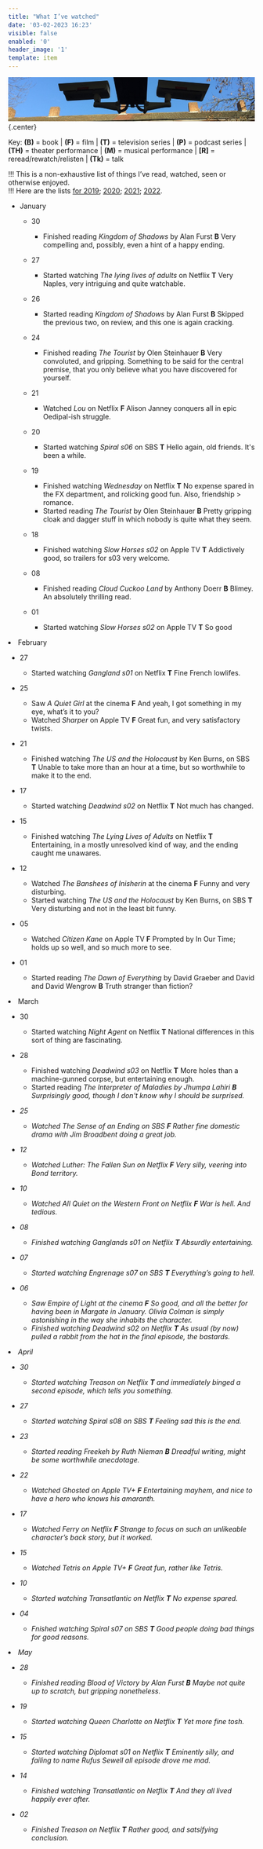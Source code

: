 ```yaml
---
title: "What I’ve watched"
date: '03-02-2023 16:23'
visible: false
enabled: '0'
header_image: '1'
template: item
---
```


![surveillance cameras on a railway platform](watching.jpg){.center}

<p>Key: <strong>(B)</strong> = book | <strong>(F)</strong> = film | <strong>(T)</strong> = television series | <strong>(P)</strong> = podcast series | <strong>(TH)</strong> = theater performance | <strong>(M)</strong> = musical performance | <strong>[R]</strong> = reread/rewatch/relisten | <strong>(Tk)</strong> = talk</p>

!!! This is a non-exhaustive list of things I’ve read, watched, seen or otherwise enjoyed.<br />
!!! Here are the lists [for 2019](/watched-2019); [2020](/watched-2020); [2021](/watched-2021); [2022](/watched-2022).

<!-- Outer List -->
<ul class="log">

<li class="log-month">January</li>

<ul class="log-entry">
<li class="log-day">30</li>
<ul>
<li class="log-item">Finished reading <em>Kingdom of Shadows</em> by Alan Furst <strong>B</strong> Very compelling and, possibly, even a hint of a happy ending.</li>
</ul>
</ul>

<ul class="log-entry">
<li class="log-day">27</li>
<ul>
<li class="log-item">Started watching <em>The lying lives of adults</em> on Netflix <strong>T</strong> Very Naples, very intriguing and quite watchable.</li>
</ul>
</ul>

<ul class="log-entry">
<li class="log-day">26</li>
<ul>
<li class="log-item">Started reading <em>Kingdom of Shadows</em> by Alan Furst <strong>B</strong> Skipped the previous two, on review, and this one is again cracking.</li>
</ul>
</ul>

<ul class="log-entry">
<li class="log-day">24</li>
<ul>
<li class="log-item">Finished reading <em>The Tourist</em> by Olen Steinhauer <strong>B</strong> Very convoluted, and gripping. Something to be said for the central premise, that you only believe what you have discovered for yourself.</li>
</ul>
</ul>

<ul class="log-entry">
<li class="log-day">21</li>
<ul>
<li class="log-item">Watched <em>Lou</em> on Netflix <strong>F</strong> Alison Janney conquers all in epic Oedipal-ish struggle.</li>
</ul>
</ul>

<ul class="log-entry">
<li class="log-day">20</li>
<ul>
<li class="log-item">Started watching <em>Spiral s06</em> on SBS <strong>T</strong> Hello again, old friends. It's been a while.</li>
</ul>
</ul>

<ul class="log-entry">
<li class="log-day">19</li>
<ul>
<li class="log-item">Finished watching <em>Wednesday</em> on Netflix <strong>T</strong> No expense spared in the FX department, and rolicking good fun. Also, friendship > romance.</li>
<li class="log-item">Started reading <em>The Tourist</em> by Olen Steinhauer <strong>B</strong> Pretty gripping cloak and dagger stuff in which nobody is quite what they seem.</li>
</ul>
</ul>

<ul class="log-entry">
<li class="log-day">18</li>
<ul>
<li class="log-item">Finished watching <em>Slow Horses s02</em> on Apple TV <strong>T</strong> Addictively good, so trailers for s03 very welcome.</li>
</ul>
</ul>

<ul class="log-entry">
<li class="log-day">08</li>
<ul>
<li class="log-item">Finished reading <em>Cloud Cuckoo Land</em> by Anthony Doerr <strong>B</strong> Blimey. An absolutely thrilling read.</li>
</ul>
</ul>

<ul class="log-entry">
<li class="log-day">01</li>
<ul>
<li class="log-item">Started watching <em>Slow Horses s02</em> on Apple TV <strong>T</strong> So good</li>
</ul>
</ul>

</ul> 
<li class="log-month">February</li>

<ul class="log-entry">
<li class="log-day">27</li>
<ul>
<li class="log-item">Started watching <em>Gangland s01</em> on Netflix <strong>T</strong> Fine French lowlifes.</li>
</ul>
</ul>

<ul class="log-entry">
<li class="log-day">25</li>
<ul>
<li class="log-item">Saw <em>A Quiet Girl</em> at the cinema  <strong>F</strong> And yeah, I got something in my eye, what’s it to you?</li>
<li class="log-item">Watched <em>Sharper</em> on Apple TV <strong>F</strong> Great fun, and very satisfactory twists.</li>
</ul>
</ul>

<ul class="log-entry">
<li class="log-day">21</li>
<ul>
<li class="log-item">Finished watching <em>The US and the Holocaust</em> by Ken Burns, on SBS <strong>T</strong> Unable to take more than an hour at a time, but so worthwhile to make it to the end.</li></ul>
</ul>

<ul class="log-entry">
<li class="log-day">17</li>
<ul>
<li class="log-item">Started watching <em>Deadwind s02</em> on Netflix <strong>T</strong> Not much has changed.</li>
</ul>
</ul>

<ul class="log-entry">
<li class="log-day">15</li>
<ul>
<li class="log-item">Finished watching <em>The Lying Lives of Adults</em> on Netflix <strong>T</strong> Entertaining, in a mostly unresolved kind of way, and the ending caught me unawares.</li>
</ul>
</ul>

<ul class="log-entry">
<li class="log-day">12</li>
<ul>
<li class="log-item">Watched <em>The Banshees of Inisherin</em> at the cinema <strong>F</strong> Funny and very disturbing.</li>
<li class="log-item">Started watching <em>The US and the Holocaust</em> by Ken Burns, on SBS <strong>T</strong> Very disturbing and not in the least bit funny.</li>
</ul>
</ul>

<ul class="log-entry">
<li class="log-day">05</li>
<ul>
<li class="log-item">Watched <em>Citizen Kane</em> on Apple TV <strong>F</strong> Prompted by In Our Time; holds up so well, and so much more to see.</li>
</ul>

</ul>
<ul class="log-entry">
<li class="log-day">01</li>
<ul>
<li class="log-item">Started reading <em>The Dawn of Everything</em> by David Graeber and David and David Wengrow <strong>B</strong> Truth stranger than fiction?</li>
</ul>
</ul>
<li class="log-month">March</li>

<ul class="log-entry">
<li class="log-day">30</li>
<ul>
<li class="log-item">Started watching <em>Night Agent</em> on Netflix <strong>T</strong> National differences in this sort of thing are fascinating.</li>
</ul>
</ul>

<ul class="log-entry">
<li class="log-day">28</li>
<ul>
<li class="log-item">Finished watching <em>Deadwind s03</em> on Netflix <strong>T</strong> More holes than a machine-gunned corpse, but entertaining enough.</li>
<li class="log-item">Started reading <em>The Interpreter of Maladies</e> by Jhumpa Lahiri <strong>B</strong> Surprisingly good, though I don't know why I should be surprised.</li> 
</ul>
</ul>
<ul class="log-entry">
<li class="log-day">25</li>
<ul>
<li class="log-item">Watched <em>The Sense of an Ending</em> on SBS <strong>F</strong> Rather fine domestic drama with Jim Broadbent doing a great job.</li>
</ul>
</ul>

<ul class="log-entry">
<li class="log-day">12</li>
<ul>
<li class="log-item">Watched <em>Luther: The Fallen Sun</em> on Netflix <strong>F</strong> Very silly, veering into Bond territory.</li>
</ul>
</ul>

<ul class="log-entry">
<li class="log-day">10</li>
<ul>
<li class="log-item">Watched <em>All Quiet on the Western Front</em> on Netflix <strong>F</strong> War is hell. And tedious.</li>
</ul>
</ul>

<ul class="log-entry">
<li class="log-day">08</li>
<ul>
<li class="log-item">Finished watching <em>Ganglands s01</em> on Netflix <strong>T</strong> Absurdly entertaining.</li>
</ul>
</ul>

<ul class="log-entry">
<li class="log-day">07</li>
<ul>
<li class="log-item">Started watching <em>Engrenage s07</em> on SBS <strong>T</strong> Everything’s going to hell.</li>
</ul>
</ul>

<ul class="log-entry">
<li class="log-day">06</li>
<ul>
<li class="log-item">Saw <em>Empire of Light</em> at the cinema <strong>F</strong> So good, and all the better for having been in Margate in January. Olivia Colman is simply astonishing in the way she inhabits the character.</li>
<li class="log-item">Finished watching <em>Deadwind s02</em> on Netflix <strong>T</strong> As usual (by now) pulled a rabbit from the hat in the final episode, the bastards.</li>
</ul>
</ul>

<li class="log-month">April</li>

<ul class="log-entry">
<li class="log-day">30</li>
<ul>
<li class="log-item">Started watching <em>Treason</em> on Netflix <strong>T</strong> and immediately binged a second episode, which tells you something.</li>
</ul>
</ul>

<ul class="log-entry">
<li class="log-day">27</li>
<ul>
<li class="log-item">Started watching <em>Spiral s08</em> on SBS <strong>T</strong> Feeling sad this is the end.</li>
</ul>
</ul>

<ul class="log-entry">
<li class="log-day">23</li>
<ul>
<li class="log-item">Started reading <em>Freekeh</em> by Ruth Nieman <strong>B</strong> Dreadful writing, might be some worthwhile anecdotage.</li>
</ul>
</ul>

<ul class="log-entry">
<li class="log-day">22</li>
<ul>
<li class="log-item">Watched <em>Ghosted</em> on Apple TV+ <strong>F</strong> Entertaining mayhem, and nice to have a hero who knows his amaranth.</li>
</ul>
</ul>

<ul class="log-entry">
<li class="log-day">17</li>
<ul>
<li class="log-item">Watched <em>Ferry</em> on Netflix <strong>F</strong> Strange to focus on such an unlikeable character’s back story, but it worked.</li>
</ul>
</ul>

<ul class="log-entry">
<li class="log-day">15</li>
<ul>
<li class="log-item">Watched <em>Tetris</em> on Apple TV+ <strong>F</strong> Great fun, rather like Tetris.</li>
</ul>
</ul>

<ul class="log-entry">
<li class="log-day">10</li>
<ul>
<li class="log-item">Started watching <em>Transatlantic</em> on Netflix <strong>T</strong> No expense spared.</li>
</ul>
</ul>

<ul class="log-entry">
<li class="log-day">04</li>
<ul>
<li class="log-item">Fnished watching <em>Spiral s07</em> on SBS <strong>T</strong> Good people doing bad things for good reasons.</li>
</ul>
</ul>

<li class="log-month">May</li>

<ul class="log-entry">
<li class="log-day">28</li>
<ul>
<li class="log-item">Finished reading <em>Blood of Victory</em> by Alan Furst <strong>B</strong> Maybe not quite up to scratch, but gripping nonetheless.</li>
</ul>
</ul>

<ul class="log-entry">
<li class="log-day">19</li>
<ul>
<li class="log-item">Started watching <em>Queen Charlotte</em> on Netflix <strong>T</strong> Yet more fine tosh.</li>
</ul>
</ul>

<ul class="log-entry">
<li class="log-day">15</li>
<ul>
<li class="log-item">Started watching <em>Diplomat s01</em> on Netflix <strong>T</strong> Eminently silly, and failing to name Rufus Sewell all episode drove me mad.</li>
</ul>
</ul>

<ul class="log-entry">
<li class="log-day">14</li>
<ul>
<li class="log-item">Finished watching <em>Transatlantic</em> on Netflix <strong>T</strong> And they all lived happily ever after.</li>
</ul>
</ul>

<ul class="log-entry">
<li class="log-day">02</li>
<ul>
<li class="log-item">Finished <em>Treason</em> on Netflix <strong>T</strong> Rather good, and satsifying conclusion.</li>
</ul>
</ul>
